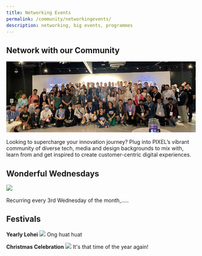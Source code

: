 ```yaml
---
title: Networking Events
permalink: /community/networkingevents/
description: networking, big events, programmes
---
```

<h2>Network with our Community</h2>

![](/images/Test/community_real.png)

Looking to supercharge your innovation journey? Plug into PIXEL’s vibrant community of diverse tech, media and design backgrounds to mix with, learn from and get inspired to create customer-centric digital experiences.

<h2>Wonderful Wednesdays</h2>
<img src="https://drive.google.com/uc?export=view&amp;id=1D2a4LKaFZpViZ874RPcmT_rnzuKy_ylZ">

Recurring every 3rd Wednesday of the month,.....

<h2>Festivals</h2>
<b>Yearly Lohei</b>
<img src="https://drive.google.com/uc?export=view&amp;id=1Y3oLVc8r6kSizJrkuDoAAKc3LGUaRFLw">
Ong huat huat

<b>Christmas Celebration</b>
<img src="https://drive.google.com/uc?export=view&amp;id=1Y3oLVc8r6kSizJrkuDoAAKc3LGUaRFLw">
It's that time of the year again!